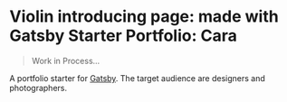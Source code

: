 # Violin introducing page: made with Gatsby Starter Portfolio: Cara

> Work in Process...

A portfolio starter for [Gatsby](https://www.gatsbyjs.org/). The target audience are designers and photographers.
